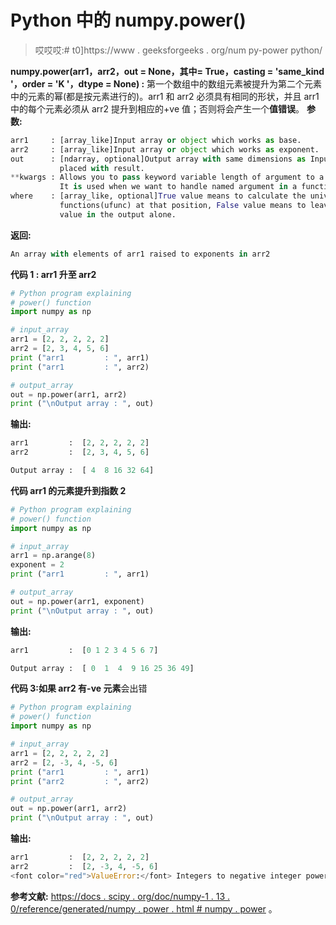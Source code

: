 # Python 中的 numpy.power()

> 哎哎哎:# t0]https://www . geeksforgeeks . org/num py-power python/

**numpy.power(arr1，arr2，out = None，其中= True，casting = 'same_kind '，order = 'K '，dtype = None) :**
第一个数组中的数组元素被提升为第二个元素中的元素的幂(都是按元素进行的)。arr1 和 arr2 必须具有相同的形状，并且 arr1 中的每个元素必须从 arr2 提升到相应的+ve 值；否则将会产生一个**值错误**。
**参数:**

```py
arr1     : [array_like]Input array or object which works as base.
arr2     : [array_like]Input array or object which works as exponent. 
out      : [ndarray, optional]Output array with same dimensions as Input array, 
           placed with result.
**kwargs : Allows you to pass keyword variable length of argument to a function. 
           It is used when we want to handle named argument in a function.
where    : [array_like, optional]True value means to calculate the universal 
           functions(ufunc) at that position, False value means to leave the 
           value in the output alone.

```

**返回:**

```py
An array with elements of arr1 raised to exponents in arr2

```

**代码 1 : arr1 升至 arr2**

```py
# Python program explaining
# power() function
import numpy as np

# input_array
arr1 = [2, 2, 2, 2, 2]
arr2 = [2, 3, 4, 5, 6]
print ("arr1         : ", arr1)
print ("arr1         : ", arr2)

# output_array
out = np.power(arr1, arr2)
print ("\nOutput array : ", out)
```

**输出:**

```py
arr1         :  [2, 2, 2, 2, 2]
arr2         :  [2, 3, 4, 5, 6]

Output array :  [ 4  8 16 32 64]

```

**代码 arr1 的元素提升到指数 2**

```py
# Python program explaining
# power() function
import numpy as np

# input_array
arr1 = np.arange(8)
exponent = 2
print ("arr1         : ", arr1)

# output_array
out = np.power(arr1, exponent)
print ("\nOutput array : ", out)
```

**输出:**

```py
arr1         :  [0 1 2 3 4 5 6 7]

Output array :  [ 0  1  4  9 16 25 36 49]
```

**代码 3:如果 arr2 有-ve 元素**会出错

```py
# Python program explaining
# power() function
import numpy as np

# input_array
arr1 = [2, 2, 2, 2, 2]
arr2 = [2, -3, 4, -5, 6]
print ("arr1         : ", arr1)
print ("arr2         : ", arr2)

# output_array
out = np.power(arr1, arr2)
print ("\nOutput array : ", out)
```

**输出:**

```py
arr1         :  [2, 2, 2, 2, 2]
arr2         :  [2, -3, 4, -5, 6]
<font color="red">ValueError:</font> Integers to negative integer powers are not allowed.
```

**参考文献:**
[https://docs . scipy . org/doc/numpy-1 . 13 . 0/reference/generated/numpy . power . html # numpy . power](https://docs.scipy.org/doc/numpy-1.13.0/reference/generated/numpy.power.html#numpy.power)
。